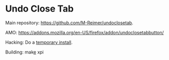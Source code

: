 Undo Close Tab
====================

Main repository: https://github.com/M-Reimer/undoclosetab.

AMO: https://addons.mozilla.org/en-US/firefox/addon/undoclosetabbutton/

Hacking: Do a [temporary install](https://developer.mozilla.org/en-US/Add-ons/WebExtensions/Temporary_Installation_in_Firefox).

Building: mak[e](https://www.gnu.org/software/make/) xpi
